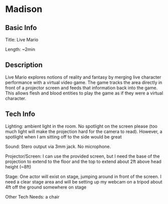 # Madison


## Basic Info

Title: Live Mario

Length: ~2min


## Description
Live Mario explores notions of reality and fantasy by merging live character performance with a virtual video game. The game tracks the area directly in front of a projector screen and feeds that information back into the game. This allows flesh and blood entities to play the game as if they were a virtual character.


## Tech Info

Lighting: ambient light in the room. No spotlight on the screen please (too much light will make the projection hard for the camera to read). However, a spotlight when I am sitting off to the side would be great

Sound: Stero output via 3mm jack. No microphone.

Projector/Screen: I can use the provided screen, but I need the base of the projection to extend to the floor and the top to extend about 2ft above head height (~8ft)

Stage: One actor will exist on stage, jumping around in front of the screen. I need a clear stage area and will be setting up my webcam on a tripod about 4ft off the ground somewhere on stage

Other Tech Needs: a chair

